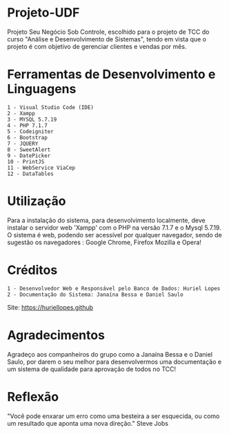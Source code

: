 # Projeto-UDF
Projeto Seu Negócio Sob Controle, escolhido para o projeto de TCC do curso "Análise e Desenvolvimento de Sistemas", tendo em vista que o projeto é com objetivo de gerenciar clientes e vendas por mês.

# Ferramentas de Desenvolvimento e Linguagens
    1 - Visual Studio Code (IDE)
    2 - Xampp
    3 - MYSQL 5.7.19
    4 - PHP 7.1.7
    5 - Codeigniter
    6 - Bootstrap
    7 - JQUERY
    8 - SweetAlert
    9 - DatePicker
    10 - PrintJS
    11 - WebService ViaCep
    12 - DataTables

# Utilização
Para a instalação do sistema, para desenvolvimento localmente, deve instalar o servidor web 'Xampp' com o PHP na versão 7.1.7 e o Mysql 5.7.19. O sistema é web, podendo ser acessível por qualquer navegador, sendo de sugestão os navegadores : Google Chrome, Firefox Mozilla e Opera!

# Créditos
    1 - Desenvolvedor Web e Responsável pelo Banco de Dados: Huriel Lopes
    2 - Documentação do Sistema: Janaína Bessa e Daniel Saulo

Site: https://huriellopes.github

# Agradecimentos
Agradeço aos companheiros do grupo como a Janaína Bessa e o Daniel Saulo, por darem o seu melhor para desenvolvermos uma documentação e um sistema de qualidade para aprovação de todos no TCC!

# Reflexão
"Você pode enxarar um erro como uma besteira a ser esquecida, ou como um resultado que aponta uma nova direção." Steve Jobs